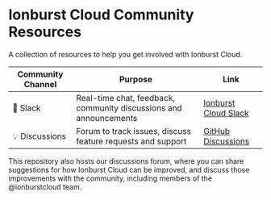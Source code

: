 # Ionburst Cloud Community Resources

A collection of resources to help you get involved with Ionburst Cloud.

| **Community Channel** | **Purpose** | **Link** |
| --- | --- | --- |
| 👋 Slack | Real-time chat, feedback, community discussions and announcements | [Ionburst Cloud Slack](https://join.slack.com/t/ionburst-cloud/shared_invite/zt-panjkslf-Z5DOpU1OOeNPkXgklD~Cpg)|
| 💡 Discussions | Forum to track issues, discuss feature requests and support | [GitHub Discussions](https://github.com/ionburstcloud/community/discussions) |

This repository also hosts our discussions forum, where you can share suggestions for how Ionburst Cloud can be improved, and discuss those improvements with the community, including members of the @ionburstcloud team.